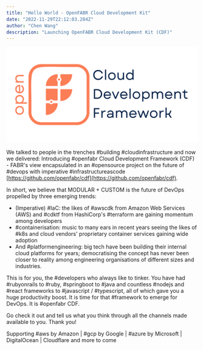 ```yaml
---
title: "Hello World - OpenFABR Cloud Development Kit"
date: "2022-11-29T22:12:03.284Z"
author: "Chen Wang"
description: "Launching OpenFABR Cloud Development Kit (CDF)"
---
```


![OpenFABR CDF Image](openfabr-cdf-header-1280x640.png)

We talked to people in the trenches #building #cloudinfrastructure and now we delivered: Introducing #openfabr Cloud Development Framework (CDF) - FABR's view encapsulated in an #opensource project on the future of #devops with imperative #infrastructureascode [https://github.com/openfabr/cdf](https://github.com/openfabr/cdf).

In short, we believe that MODULAR + CUSTOM is the future of DevOps propelled by three emerging trends:

- (Imperative) #IaC: the likes of #awscdk from Amazon Web Services (AWS) and #cdktf from HashiCorp's #terraform are gaining momentum among developers
- #containerisation: music to many ears in recent years seeing the likes of #k8s and cloud vendors' proprietary container services gaining wide adoption
- And #platformengineering: big tech have been building their internal cloud platforms for years; democratising the concept has never been closer to reality among engineering organisations of different sizes and industries.

This is for you, the #developers who always like to tinker. You have had #rubyonrails to #ruby, #springboot to #java and countless #nodejs and #react frameworks to #javascript / #typescript, all of which gave you a huge productivity boost. It is time for that #framework to emerge for DevOps. It is #openfabr CDF.

Go check it out and tell us what you think through all the channels made available to you. Thank you!

Supporting #aws by Amazon | #gcp by Google | #azure by Microsoft | DigitalOcean | Cloudflare and more to come